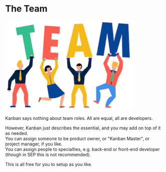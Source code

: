 ﻿# The Team

![](TheTeam.png)

Kanban says nothing about team roles. All are equal, all are developers. 

However, Kanban just describes the essential, and you may add on top of it as needed.\
You can assign someone to be product owner, or "Kanban Master", or project manager, if you like.\
You can assign people to specialties, e.g. back-end or front-end developer (though in SEP this is not recommended).

This is all free for you to setup as you like.
